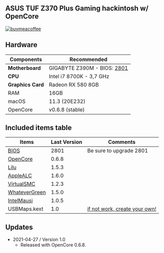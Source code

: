 ## ASUS TUF Z370 Plus Gaming hackintosh w/ OpenCore

[![buymeacoffee](https://i.imgur.com/iYsbmQO.png)](https://www.buymeacoffee.com/revunix)


## Hardware
Components | Recommended
------------ | -------------
**Motherboard** | GIGABYTE Z390M - BIOS: [2801](https://download.gigabyte.com/FileList/BIOS/mb_bios_z390m_f6j.zip)
**CPU** | Intel i7 8700K - 3,7 GHz
**Graphics Card** | Radeon RX 580 8GB
RAM | 16GB 
macOS | 11.3 (20E232)
OpenCore | v0.6.8 (stable)


## Included items table
Items | Last Version | Comments
------------ | ------------- | -------------
[BIOS](https://dlcdnets.asus.com/pub/ASUS/mb/LGA1151/TUF_Z370-PLUS_GAMING/TUF-Z370-PLUS-GAMING-ASUS-2801.ZIP) | 2801 | Be sure to upgrade 2801
[OpenCore](https://github.com/acidanthera/OpenCorePkg/releases) | 0.6.8 |
[Lilu](https://github.com/acidanthera/Lilu/releases/latest) | 1.5.3 | 
[AppleALC](https://github.com/acidanthera/AppleALC/releases/latest) | 1.6.0 |
[VirtualSMC](https://github.com/acidanthera/VirtualSMC/releases/latest) | 1.2.3 |
[WhateverGreen](https://github.com/acidanthera/whatevergreen/releases/latest) | 1.5.0 |
[IntelMausi](https://github.com/acidanthera/IntelMausi) | 1.0.5 |
USBMaps.kext | 1.0 | [if not work, create your own!](https://github.com/corpnewt/USBMap)


## Updates
* 2021-04-27 / Version 1.0
	- Released with OpenCore 0.6.8.

